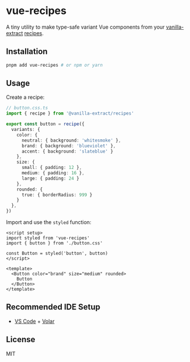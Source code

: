 # vue-recipes

A tiny utility to make type-safe variant Vue components from your [vanilla-extract](https://github.com/seek-oss/vanilla-extract) [recipes](https://vanilla-extract.style/documentation/recipes-api/#recipe).

## Installation

```bash
pnpm add vue-recipes # or npm or yarn
```

## Usage

Create a recipe:

```ts
// button.css.ts
import { recipe } from '@vanilla-extract/recipes'

export const button = recipe({
  variants: {
    color: {
      neutral: { background: 'whitesmoke' },
      brand: { background: 'blueviolet' },
      accent: { background: 'slateblue' }
    },
    size: {
      small: { padding: 12 },
      medium: { padding: 16 },
      large: { padding: 24 }
    },
    rounded: {
      true: { borderRadius: 999 }
    }
  },
})
```

Import and use the `styled` function:

```vue
<script setup>
import styled from 'vue-recipes'
import { button } from './button.css'

const Button = styled('button', button)
</script>

<template>
  <Button color="brand" size="medium" rounded>
    Button
  </Button>
</template>
```

## Recommended IDE Setup

- [VS Code](https://code.visualstudio.com/) + [Volar](https://marketplace.visualstudio.com/items?itemName=johnsoncodehk.volar)

## License

MIT
